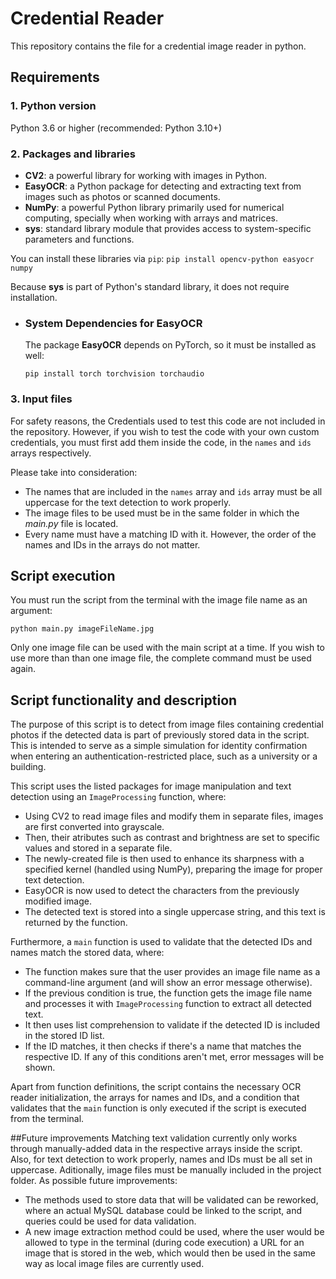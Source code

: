 # Credential Reader
This repository contains the file for a credential image reader in python.

## Requirements
### 1. **Python version**
Python 3.6 or higher (recommended: Python 3.10+)

### 2. Packages and libraries
- **CV2**: a powerful library for working with images in Python.
- **EasyOCR**: a Python package for detecting and extracting text from images such as photos or scanned documents.
- **NumPy**: a powerful Python library primarily used for numerical computing, specially when working with arrays and matrices.
- **sys**: standard library module that provides access to system-specific parameters and functions.

You can install these libraries via `pip`: `pip install opencv-python easyocr numpy`

Because **sys** is part of Python's standard library, it does not require installation.

- ### System Dependencies for EasyOCR
  The package **EasyOCR** depends on PyTorch, so it must be installed as well:
  
  `pip install torch torchvision torchaudio`

### 3. Input files
For safety reasons, the Credentials used to test this code are not included in the repository. However, if you wish to test the code with your own custom credentials, 
you must first add them inside the code, in the `names` and `ids` arrays respectively. 

Please take into consideration:
- The names that are included in the `names` array and `ids` array must be all uppercase for the text detection to work properly.
- The image files to be used must be in the same folder in which the *main.py* file is located.
- Every name must have a matching ID with it. However, the order of the names and IDs in the arrays do not matter.

## Script execution
You must run the script from the terminal with the image file name as an argument:

`python main.py imageFileName.jpg`

Only one image file can be used with the main script at a time. If you wish to use more than than one image file, the complete command must be used again.

## Script functionality and description
The purpose of this script is to detect from image files containing credential photos if the detected data is part of previously stored data in the script. 
This is intended to serve as a simple simulation for identity confirmation when entering an authentication-restricted place, such as a university or a building.

This script uses the listed packages for image manipulation and text detection using an `ImageProcessing` function, where:
- Using CV2 to read image files and modify them in separate files, images are first converted into grayscale.
- Then, their atributes such as contrast and brightness are set to specific values and stored in a separate file.
- The newly-created file is then used to enhance its sharpness with a specified kernel (handled using NumPy), preparing the image for proper text detection.
- EasyOCR is now used to detect the characters from the previously modified image.
- The detected text is stored into a single uppercase string, and this text is returned by the function.

Furthermore, a `main` function is used to validate that the detected IDs and names match the stored data, where:
- The function makes sure that the user provides an image file name as a command-line argument (and will show an error message otherwise).
- If the previous condition is true, the function gets the image file name and processes it with `ImageProcessing` function to extract all detected text.
- It then uses list comprehension to validate if the detected ID is included in the stored ID list.
- If the ID matches, it then checks if there's a name that matches the respective ID. If any of this conditions aren't met, error messages will be shown.

Apart from function definitions, the script contains the necessary OCR reader initialization, the arrays for names and IDs, 
and a condition that validates that the `main` function is only executed if the script is executed from the terminal.

##Future improvements
Matching text validation currently only works through manually-added data in the respective arrays inside the script. Also, for text detection to work properly, names and IDs must be all set in uppercase. Aditionally, image files must be manually included in the project folder. As possible future improvements:
- The methods used to store data that will be validated can be reworked, where an actual MySQL database could be linked to the script, and queries could be used for data validation.
- A new image extraction method could be used, where the user would be allowed to type in the terminal (during code execution) a URL for an image that is stored in the web, which would then be used in the same way as local image files are currently used.
